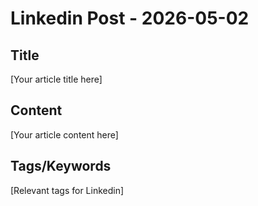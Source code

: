 # Linkedin Post - 2026-05-02

## Title
[Your article title here]

## Content
[Your article content here]

## Tags/Keywords
[Relevant tags for Linkedin]
